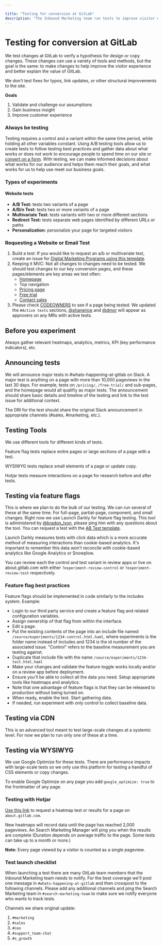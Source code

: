 ```yaml
---

title: "Testing for conversion at GitLab"
description: "The Inbound Marketing team run tests to improve visitor experience and conversion rate across about.gitlab.com."
---
```


# Testing for conversion at GitLab

We test changes at GitLab to verify a hypothesis for design or copy changes. These changes can use a variety of tools and methods, but the goal is the same: to make changes to help improve the visitor experience and better explain the value of GitLab.

We don't test fixes for typos, link updates, or other structural improvements to the site.

**Goals**

1. Validate and challenge our assumptions
1. Gain business insight
1. Improve customer experience

### Always be testing
Testing requires a control and a variant within the same time period, while holding all other variables constant. Using A/B testing tools allow us to create tests to follow testing best practices and gather data about what works or does not work to encourage people to spend time on our site or [convert on a form](/handbook/sales/field-operations/gtm-resources/). With testing, we can make informed decisions about what works for our audience and helps them reach their goals, and what works for us to help use meet our business goals.

### Types of experiments

#### Website tests

* **A/B Test:** tests two variants of a page
* **A/B/n Test:** tests two or more variants of a page
* **Multivariate Test:** tests variants with two or more different sections
* **Redirect Test:** tests separate web pages identified by different URLs or paths
* **Personalization:** personalize your page for targeted visitors

### Requesting a Website or Email Test

1. Build a test: If you would like to request an a/b or multivariate test, create an issue for [Digital Marketing Programs using this template](https://gitlab.com/gitlab-com/marketing/growth-marketing/growth/issues/new?issuable_template=ab-test).
1. Keeping it MVC: Not all changes to changes need to be tested. We should test changes to our key conversion pages, and these pages/elements are key areas we test often:
    * [Homepage](https://about.gitlab.com/)
    * Top navigation
    * [Pricing page](https://about.gitlab.com/pricing/)
    * [Free trial](/free-trial/)
    * [Contact sales](/sales/)
1. Please check [CODEOWNERS](https://gitlab.com/gitlab-com/www-gitlab-com/-/blob/master/.gitlab/CODEOWNERS) to see if a page being tested. We updated the `#Active tests` sections, [@shanerice](https://gitlab.com/shanerice) and [@dmor](https://gitlab.com/dmor) will appear as approvers on any MRs with active tests.

## Before you experiment

Always gather relevant heatmaps, analytics, metrics, KPI (key performance indicators), etc.

## Announcing tests

We will announce major tests in #whats-happening-at-gitlab on Slack. A major test is anything on a page with more than 10,000 pageviews in the last 30 days. For example, tests on `/pricing/`, `/free-trial/` and sub-pages, and the homepage would all qualifiy as major tests. The announcement should share basic details and timeline of the testing and link to the test issue for additional context.

The DRI for the test should share the original Slack announcement in appropriate channels (#sales, #marketing, etc.).

## Testing Tools

We use different tools for different kinds of tests.

Feature flag tests replace enitre pages or large sections of a page with a test.

WYSIWYG tests replace small elements of a page or update copy.

Hotjar tests measure interactions on a page for research before and after tests.

## Testing via feature flags

This is where we plan to do the bulk of our testing. We can run several of these at the same time. For full-page, partial-page, component, and small changes. Right now we use Launch Darkly for feature flag testing. This tool is administered by [@bradon_lyon](https://gitlab.com/brandon_lyon), please ping him with any questions about the tool. You can request a test with the [AB Test template](https://gitlab.com/gitlab-com/marketing/growth-marketing/growth/issues/new?issuable_template=ab-test).

Launch Darkly measures tests with click data which is a more accurate method of measuring interactions than cookie-based analytics. It's important to remember this data won't reconcile with cookie-based analytics like Google Analytics or Snowplow.

You can review each the control and test variant in review apps or live on about.gitlab.com with either `?experiment-review-control` or `?experiment-review-test` respectively.

### Feature flag best practices

Feature flags should be implemented in code similarly to the includes system. Example:

* Login to our third party service and create a feature flag and related configuration variables.
* Assign ownership of that flag from within the interface.
* Edit a page.
* Put the existing contents of the page into an include file named `/source/experiments/1234-control.html.haml`, where experiments is the folder name instead of includes and 1234 is the id number of the associated issue. "Control" refers to the baseline measurement you are testing against.
* Duplicate that include file with the name `/source/experiments/1234-test.html.haml`
* Make your changes and validate the feature toggle works locally and/or on a review app before deployment.
* Ensure you'll be able to collect all the data you need. Setup appropriate tools like heatmaps and analytics.
* Note that one advantage of feature flags is that they can be released to production without being turned on.
* When ready, enable the test. Start gathering data.
* If needed, run experiment with only control to collect baseline data.

## Testing via CDN

This is an advanced tool meant to test large-scale changes at a systemic level. For now we plan to run only one of these at a time.

## Testing via WYSIWYG

We use Google Optimize for these tests. There are performance impacts with large-scale tests so we only use this platform for testing a handful of CSS elements or copy changes.

To enable Google Optimize on any page you add `google_optimize: true` to the frontmatter of any page.

### Testing with Hotjar

[Use this link](https://gitlab.com/gitlab-com/marketing/growth-marketing/growth/-/issues/new?issuable_template=hotjar-heatmap-request) to request a heatmap test or results for a page on `about.gitlab.com`.

New heatmaps will record data until the page has reached 2,000 pageviews. An Search Marketing Manager will ping you when the results are complete (Duration depends on average traffic to the page. Some tests can take up to a month or more.)

**Note:** Every page viewed by a visitor is counted as a single pageview.

### Test launch checklist

When launching a test there are many GitLab team members that the Inbound Marketing team needs to notify. For the best coverage we'll post one message in `#whats-happening-at-gitlab` and then crosspost to the following channels. Please add any additional channels and ping the Search Marketing team in `#search-marketing-team` to make sure we notify everyone who wants to track tests.

Channels we share original update:

1. `#marketing`
1. `#sales`
1. `#ceo`
1. `#support_team-chat`
1. `#s_growth`
